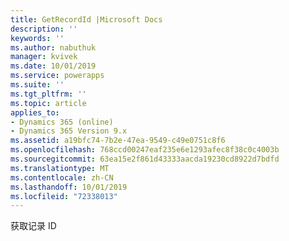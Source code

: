 ```yaml
---
title: GetRecordId |Microsoft Docs
description: ''
keywords: ''
ms.author: nabuthuk
manager: kvivek
ms.date: 10/01/2019
ms.service: powerapps
ms.suite: ''
ms.tgt_pltfrm: ''
ms.topic: article
applies_to:
- Dynamics 365 (online)
- Dynamics 365 Version 9.x
ms.assetid: a19bfc74-7b2e-47ea-9549-c49e0751c8f6
ms.openlocfilehash: 768ccd00247eaf235e6e1293afec8f38c0c4003b
ms.sourcegitcommit: 63ea15e2f861d43333aacda19230cd8922d7bdfd
ms.translationtype: MT
ms.contentlocale: zh-CN
ms.lasthandoff: 10/01/2019
ms.locfileid: "72338013"
---
```

获取记录 ID
